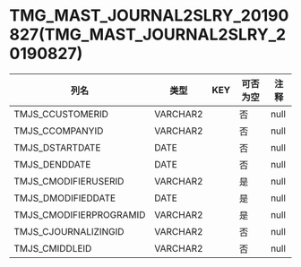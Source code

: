 # TMG_MAST_JOURNAL2SLRY_20190827(TMG_MAST_JOURNAL2SLRY_20190827)
| 列名   | 类型   | KEY  | 可否为空 | 注释   |
| ---- | ---- | ---- | ---- | ---- |
|TMJS_CCUSTOMERID|VARCHAR2||否|null|
|TMJS_CCOMPANYID|VARCHAR2||否|null|
|TMJS_DSTARTDATE|DATE||否|null|
|TMJS_DENDDATE|DATE||否|null|
|TMJS_CMODIFIERUSERID|VARCHAR2||是|null|
|TMJS_DMODIFIEDDATE|DATE||是|null|
|TMJS_CMODIFIERPROGRAMID|VARCHAR2||是|null|
|TMJS_CJOURNALIZINGID|VARCHAR2||否|null|
|TMJS_CMIDDLEID|VARCHAR2||否|null|
